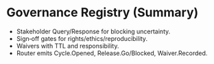 
# Governance Registry (Summary)
- Stakeholder Query/Response for blocking uncertainty.
- Sign‑off gates for rights/ethics/reproducibility.
- Waivers with TTL and responsibility.
- Router emits Cycle.Opened, Release.Go/Blocked, Waiver.Recorded.
